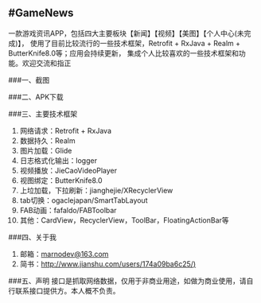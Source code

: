 #GameNews
---------
一款游戏资讯APP，包括四大主要板块【新闻】【视频】【美图】【个人中心(未完成)】，
使用了目前比较流行的一些技术框架，Retrofit + RxJava + Realm + ButterKnife8.0等；应用会持续更新，
集成个人比较喜欢的一些技术框架和功能。欢迎交流和指正

###一、截图

###二、APK下载


###三、主要技术框架
1. 网络请求：Retrofit + RxJava
2. 数据持久：Realm
3. 图片加载：Glide
4. 日志格式化输出：logger
5. 视频播放：JieCaoVideoPlayer
6. 视图绑定：ButterKnife8.0
7. 上垃加载，下拉刷新：jianghejie/XRecyclerView
8. tab切换：ogaclejapan/SmartTabLayout
9. FAB动画：fafaldo/FABToolbar
10. 其他：CardView，RecyclerView，ToolBar，FloatingActionBar等

###四、关于我
1. 邮箱：marnodev@163.com
2. 简书：[http://www.jianshu.com/users/174a09ba6c25/)](http://www.jianshu.com/users/174a09ba6c25/)

###五、声明
接口是抓取网络数据，仅用于非商业用途，如做为商业使用，请自行联系接口提供方。本人概不负责。